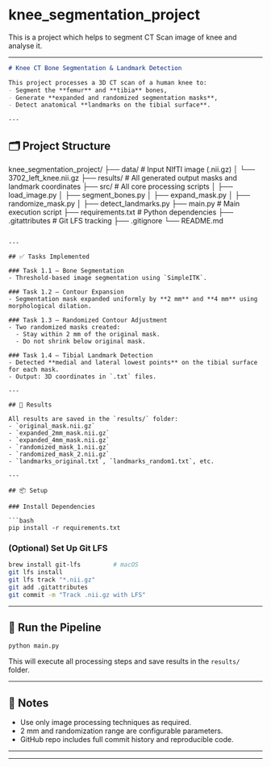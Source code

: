 # knee_segmentation_project
This is a project which helps to segment CT Scan image of knee and analyse it.


---

```markdown
# Knee CT Bone Segmentation & Landmark Detection

This project processes a 3D CT scan of a human knee to:
- Segment the **femur** and **tibia** bones,
- Generate **expanded and randomized segmentation masks**,
- Detect anatomical **landmarks on the tibial surface**.

---
```

## 🗂️ Project Structure

knee\_segmentation\_project/
├── data/                  # Input NIfTI image (.nii.gz)
│   └── 3702\_left\_knee.nii.gz
├── results/               # All generated output masks and landmark coordinates
├── src/                   # All core processing scripts
│   ├── load\_image.py
│   ├── segment\_bones.py
│   ├── expand\_mask.py
│   ├── randomize\_mask.py
│   ├── detect\_landmarks.py
├── main.py                # Main execution script
├── requirements.txt       # Python dependencies
├── .gitattributes         # Git LFS tracking
├── .gitignore
└── README.md

````

---

## ✅ Tasks Implemented

### Task 1.1 – Bone Segmentation
- Threshold-based image segmentation using `SimpleITK`.

### Task 1.2 – Contour Expansion
- Segmentation mask expanded uniformly by **2 mm** and **4 mm** using morphological dilation.

### Task 1.3 – Randomized Contour Adjustment
- Two randomized masks created:
  - Stay within 2 mm of the original mask.
  - Do not shrink below original mask.

### Task 1.4 – Tibial Landmark Detection
- Detected **medial and lateral lowest points** on the tibial surface for each mask.
- Output: 3D coordinates in `.txt` files.

---

## 📁 Results

All results are saved in the `results/` folder:
- `original_mask.nii.gz`
- `expanded_2mm_mask.nii.gz`
- `expanded_4mm_mask.nii.gz`
- `randomized_mask_1.nii.gz`
- `randomized_mask_2.nii.gz`
- `landmarks_original.txt`, `landmarks_random1.txt`, etc.

---

## 📦 Setup

### Install Dependencies

```bash
pip install -r requirements.txt
````

### (Optional) Set Up Git LFS

```bash
brew install git-lfs         # macOS
git lfs install
git lfs track "*.nii.gz"
git add .gitattributes
git commit -m "Track .nii.gz with LFS"
```

---

## 🚀 Run the Pipeline

```bash
python main.py
```

This will execute all processing steps and save results in the `results/` folder.

---

## 📌 Notes

* Use only image processing techniques as required.
* 2 mm and randomization range are configurable parameters.
* GitHub repo includes full commit history and reproducible code.

---





---

